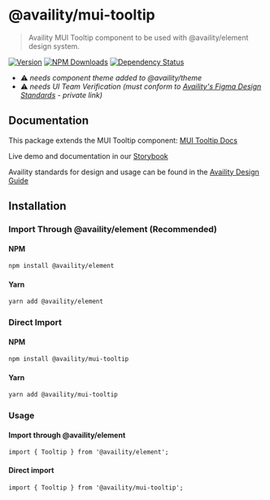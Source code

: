 # @availity/mui-tooltip

> Availity MUI Tooltip component to be used with @availity/element design system.

[![Version](https://img.shields.io/npm/v/@availity/mui-tooltip.svg?style=for-the-badge)](https://www.npmjs.com/package/@availity/mui-tooltip)
[![NPM Downloads](https://img.shields.io/npm/dt/@availity/mui-tooltip.svg?style=for-the-badge)](https://www.npmjs.com/package/@availity/mui-tooltip)
[![Dependency Status](https://img.shields.io/librariesio/release/npm/@availity/mui-tooltip?style=for-the-badge)](https://github.com/Availity/element/blob/main/packages/mui-tooltip/package.json)

- ⚠️ _needs component theme added to @availity/theme_
- ⚠️ _needs UI Team Verification (must conform to [Availity's Figma Design Standards](https://www.figma.com/file/bf6l79hehcKdRjb5Kzq1De/Element--MUI-%F0%9F%9A%A7?node-id=4662%3A14&t=QMqHeT6daeqXbjBR-1) - private link)_

## Documentation

This package extends the MUI Tooltip component: [MUI Tooltip Docs](https://mui.com/components/tooltip/)

Live demo and documentation in our [Storybook](https://availity.github.io/element/?path=/docs/components-tooltip-introduction--docs)

Availity standards for design and usage can be found in the [Availity Design Guide](https://zeroheight.com/2e36e50c7)

## Installation

### Import Through @availity/element (Recommended)

#### NPM

```bash
npm install @availity/element
```

#### Yarn

```bash
yarn add @availity/element
```

### Direct Import

#### NPM

```bash
npm install @availity/mui-tooltip
```

#### Yarn

```bash
yarn add @availity/mui-tooltip
```

### Usage

#### Import through @availity/element

```tsx
import { Tooltip } from '@availity/element';
```

#### Direct import

```tsx
import { Tooltip } from '@availity/mui-tooltip';
```
